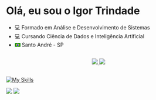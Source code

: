  # **Olá, eu sou o Igor Trindade**

- 💻 Formado em Análise e Desenvolvimento de Sistemas
- 💻 Cursando Ciência de Dados e Inteligência Artificial
-  <img src="https://github.com/pedrorivald/bandeira-brasil/blob/master/estrelas.PNG" height="10" width="15">    Santo André - SP

##

<div align="center">
  <a href="https://github.com/igorttrindade">
  <img height="160em" src="https://github-readme-stats.vercel.app/api?username=igorttrindade&show_icons=true&theme=dark&include_all_commits=true&count_private=true"/>
  <img height="100em" src="https://github-readme-stats.vercel.app/api/top-langs/?username=igorttrindade&layout=compact&theme=dark&hide_border=false" />
</div>

##
[![My Skills](https://skillicons.dev/icons?i=py,java,mysql,anaconda,git&perline=6)](https://skillicons.dev)

<div> 
  <a href = "mailto:igorttrindade61@gmail.com" target="_blank"><img src="https://img.shields.io/badge/-Gmail-%23333?style=for-the-badge&logo=gmail&logoColor=white"></a>
  <a href="https://www.linkedin.com/in/igor-trindade-27b3aa20b" target="_blank"><img src="https://img.shields.io/badge/-LinkedIn-%230077B5?style=for-the-badge&logo=linkedin&logoColor=white"></a> 
</div>
